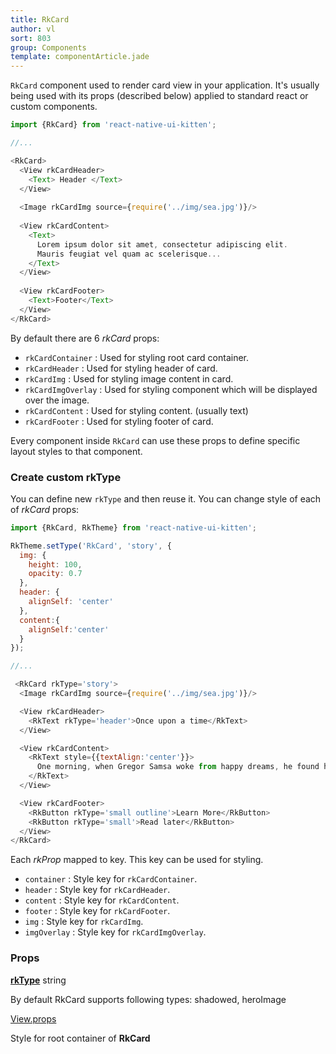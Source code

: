 ```yaml
---
title: RkCard
author: vl
sort: 803
group: Components
template: componentArticle.jade
---
```


<div class="component" image="https://thumbs.gfycat.com/OptimalSmoothAsianpiedstarling-size_restricted.gif"></div>

`RkCard` component used to render card view in your application. 
It's usually being used with its props (described below) applied to standard react or custom components. 


```javascript
import {RkCard} from 'react-native-ui-kitten';

//... 

<RkCard>
  <View rkCardHeader>
    <Text> Header </Text>
  </View>
  
  <Image rkCardImg source={require('../img/sea.jpg')}/>
  
  <View rkCardContent>
    <Text>
      Lorem ipsum dolor sit amet, consectetur adipiscing elit.
      Mauris feugiat vel quam ac scelerisque...
    </Text>
  </View>
  
  <View rkCardFooter>
    <Text>Footer</Text>
  </View>
</RkCard>
```

By default there are 6 *rkCard* props: 

- `rkCardContainer` : Used for styling root card container.
- `rkCardHeader` : Used for styling header of card. 
- `rkCardImg` : Used for styling image content in card.
- `rkCardImgOverlay` : Used for styling component which will be displayed over the image.
- `rkCardContent` : Used for styling content. (usually text)
- `rkCardFooter` : Used for styling footer of card.

Every component inside `RkCard` can use these props to define specific layout styles to that component. 


### Create custom rkType

You can define new `rkType` and then reuse it. You can change style of each of *rkCard* props:

```javascript
import {RkCard, RkTheme} from 'react-native-ui-kitten';

RkTheme.setType('RkCard', 'story', {
  img: {
    height: 100,
    opacity: 0.7
  },
  header: {
    alignSelf: 'center'
  },
  content:{
    alignSelf:'center'
  }
});

//...

 <RkCard rkType='story'>
  <Image rkCardImg source={require('../img/sea.jpg')}/>

  <View rkCardHeader>
    <RkText rkType='header'>Once upon a time</RkText>
  </View>

  <View rkCardContent>
    <RkText style={{textAlign:'center'}}>
      One morning, when Gregor Samsa woke from happy dreams, he found himself transformed in ...
    </RkText>
  </View>

  <View rkCardFooter>
    <RkButton rkType='small outline'>Learn More</RkButton>
    <RkButton rkType='small'>Read later</RkButton>
  </View>
</RkCard>

```
Each *rkProp* mapped to key. This key can be used for styling. 

- `container` : Style key for `rkCardContainer`.
- `header` : Style key for `rkCardHeader`.
- `content` : Style key for `rkCardContent`.
- `footer` : Style key for `rkCardFooter`.
- `img` : Style key for `rkCardImg`.
- `imgOverlay` : Style key for `rkCardImgOverlay`.


### Props

<div class="doc-prop">
    <p><strong><a href="../customization#rkType">rkType</a></strong> string</p>
    <p>By default RkCard supports following types: shadowed, heroImage</p>
</div>

<div class="doc-prop">
    <p><a href="https://facebook.github.io/react-native/docs/view.html#props" target="_blank">View.props</a></p>
    <p>Style for root container of <strong>RkCard</strong></p>
</div>
